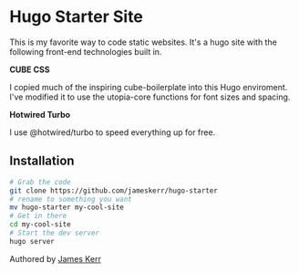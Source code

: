 # Hugo Starter Site

This is my favorite way to code static websites. It's a hugo site with the following front-end technologies built in.

**CUBE CSS**

I copied much of the inspiring cube-boilerplate into this Hugo enviroment. I've modified it to use the utopia-core functions for font sizes and spacing.

**Hotwired Turbo**

I use @hotwired/turbo to speed everything up for free.

## Installation

```sh
# Grab the code
git clone https://github.com/jameskerr/hugo-starter
# rename to something you want
mv hugo-starter my-cool-site
# Get in there
cd my-cool-site
# Start the dev server
hugo server
```

Authored by [James Kerr](http://jameskerr.blog)
